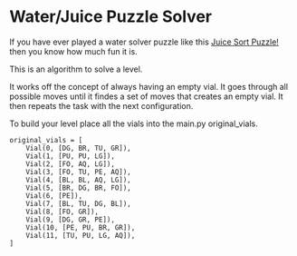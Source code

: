 # Water/Juice Puzzle Solver

If you have ever played a water solver puzzle like this [Juice Sort Puzzle!](https://play.google.com/store/apps/details?id=com.SketchFalcon.Squid.Antistress.Relaxing.Water.Sort.Puzzle.Color.Sorting.Juice&hl=en_US&gl=US) then you know how much fun it is.

This is an algorithm to solve a level.

It works off the concept of always having an empty vial.  It goes through all possible moves until it findes a set of moves that creates an empty vial. It then repeats the task with the next configuration.

To build your level place all the vials into the main.py original_vials.

    original_vials = [
        Vial(0, [DG, BR, TU, GR]),
        Vial(1, [PU, PU, LG]),
        Vial(2, [FO, AQ, LG]),
        Vial(3, [FO, TU, PE, AQ]),
        Vial(4, [BL, BL, AQ, LG]),
        Vial(5, [BR, DG, BR, FO]),
        Vial(6, [PE]),
        Vial(7, [BL, TU, DG, BL]),
        Vial(8, [FO, GR]),
        Vial(9, [DG, GR, PE]),
        Vial(10, [PE, PU, BR, GR]),
        Vial(11, [TU, PU, LG, AQ]),
    ]
